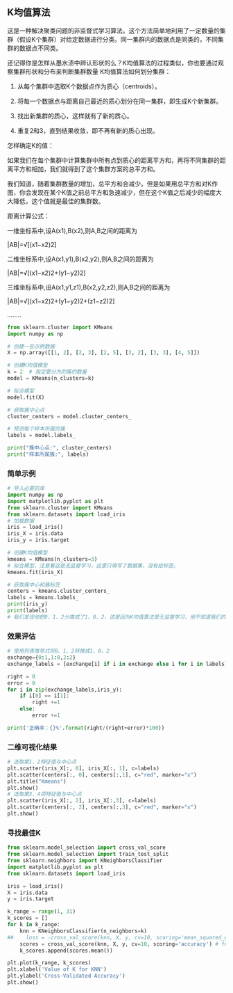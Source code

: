 
## K均值算法

这是一种解决聚类问题的非监督式学习算法。这个方法简单地利用了一定数量的集群（假设K个集群）对给定数据进行分类。同一集群内的数据点是同类的，不同集群的数据点不同类。

还记得你是怎样从墨水渍中辨认形状的么？K均值算法的过程类似，你也要通过观察集群形状和分布来判断集群数量
K均值算法如何划分集群：

1. 从每个集群中选取K个数据点作为质心（centroids）。

2. 将每一个数据点与距离自己最近的质心划分在同一集群，即生成K个新集群。

3. 找出新集群的质心，这样就有了新的质心。

4. 重复2和3，直到结果收敛，即不再有新的质心出现。

怎样确定K的值：

如果我们在每个集群中计算集群中所有点到质心的距离平方和，再将不同集群的距离平方和相加，我们就得到了这个集群方案的总平方和。

我们知道，随着集群数量的增加，总平方和会减少。但是如果用总平方和对K作图，你会发现在某个K值之前总平方和急速减少，但在这个K值之后减少的幅度大大降低，这个值就是最佳的集群数。

距离计算公式：

一维坐标系中,设A(x1),B(x2),则A,B之间的距离为

|AB|=√[(x1−x2)2]

二维坐标系中,设A(x1,y1),B(x2,y2),则A,B之间的距离为

|AB|=√[(x1−x2)2+(y1−y2)2]

三维坐标系中,设A(x1,y1,z1),B(x2,y2,z2),则A,B之间的距离为

|AB|=√[(x1−x2)2+(y1−y2)2+(z1−z2)2]

........


```python 
from sklearn.cluster import KMeans
import numpy as np

# 创建一些示例数据
X = np.array([[1, 2], [2, 3], [2, 5], [3, 2], [3, 3], [4, 5]])

# 创建K均值模型
k = 2  # 指定要分为的簇的数量
model = KMeans(n_clusters=k)

# 拟合模型
model.fit(X)

# 获取簇中心点
cluster_centers = model.cluster_centers_

# 预测每个样本所属的簇
labels = model.labels_

print("簇中心点:", cluster_centers)
print("样本所属簇:", labels)

```


### 简单示例


```python 
# 导入必要的库
import numpy as np
import matplotlib.pyplot as plt
from sklearn.cluster import KMeans
from sklearn.datasets import load_iris
# 加载数据
iris = load_iris()
iris_X = iris.data
iris_y = iris.target

# 创建K均值模型
kmeans = KMeans(n_clusters=3)
# 拟合模型，注意看这是无监督学习，这里只填写了数据集，没有给标签。
kmeans.fit(iris_X)

# 获取簇中心和簇标签
centers = kmeans.cluster_centers_
labels = kmeans.labels_
print(iris_y)
print(labels)
# 我们发现他把0、1、2分类成了1、0、2，这是因为K均值算法是无监督学习，他不知道我们的标签是什么，所以他自己给我们分了一套标签。
```


### 效果评估


```python 
# 使用列表推导式将0、1、2转换成1、0、2
exchange={0:1,1:0,2:2}
exchange_labels = [exchange[i] if i in exchange else i for i in labels]

right = 0
error = 0
for i in zip(exchange_labels,iris_y):
    if i[0] == i[1]:
        right +=1
    else:
        error +=1

print('正确率：{}%'.format(right/(right+error)*100))
```


### 二维可视化结果


```python 
# 选取第1、2特征值与中心点
plt.scatter(iris_X[:, 0], iris_X[:, 1], c=labels)
plt.scatter(centers[:, 0], centers[:,1], c="red", marker="x")
plt.title("Kmeans")
plt.show()
# 选取第3、4项特征值与中心点
plt.scatter(iris_X[:, 2], iris_X[:,3], c=labels)
plt.scatter(centers[:, 2], centers[:,3], c="red", marker="x")
plt.show()
```


### 寻找最佳K


```python 
from sklearn.model_selection import cross_val_score
from sklearn.model_selection import train_test_split
from sklearn.neighbors import KNeighborsClassifier
import matplotlib.pyplot as plt
from sklearn.datasets import load_iris

iris = load_iris()
X = iris.data
y = iris.target

k_range = range(1, 31)
k_scores = []
for k in k_range:
    knn = KNeighborsClassifier(n_neighbors=k)
##    loss = -cross_val_score(knn, X, y, cv=10, scoring='mean_squared_error') # for regression
    scores = cross_val_score(knn, X, y, cv=10, scoring='accuracy') # for classification
    k_scores.append(scores.mean())

plt.plot(k_range, k_scores)
plt.xlabel('Value of K for KNN')
plt.ylabel('Cross-Validated Accuracy')
plt.show()
```

